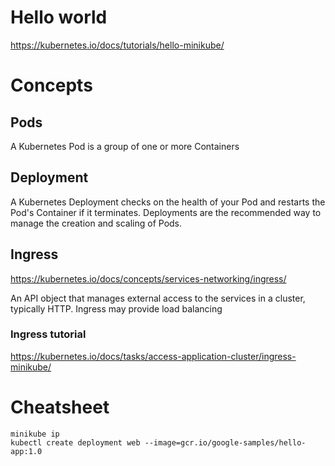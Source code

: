 # Hello world
https://kubernetes.io/docs/tutorials/hello-minikube/

# Concepts
## Pods
A Kubernetes Pod is a group of one or more Containers

## Deployment
A Kubernetes Deployment checks on the health of your Pod and restarts the Pod's Container if it terminates. Deployments are the recommended way to manage the creation and scaling of Pods.

## Ingress
https://kubernetes.io/docs/concepts/services-networking/ingress/

An API object that manages external access to the services in a cluster, typically HTTP.
Ingress may provide load balancing

### Ingress tutorial
https://kubernetes.io/docs/tasks/access-application-cluster/ingress-minikube/

# Cheatsheet
```
minikube ip
kubectl create deployment web --image=gcr.io/google-samples/hello-app:1.0                   
